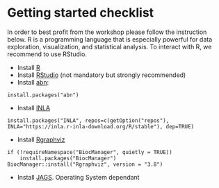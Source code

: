 
# Getting started checklist

In order to best profit from the workshop please follow the instruction below. R is a programming language that is especially powerful for data exploration, visualization, and statistical analysis. To interact with R, we recommend to use RStudio.

- Install [R](https://www.r-project.org/)
- Install [RStudio](https://www.rstudio.com/) (not mandatory but strongly recommended)
- Install [abn](https://cran.r-project.org/package=abn):
```
install.packages("abn")
```
- Install [INLA](http://www.r-inla.org/)
```
install.packages("INLA", repos=c(getOption("repos"), INLA="https://inla.r-inla-download.org/R/stable"), dep=TRUE)
```
- Install [Rgraphviz](http://www.bioconductor.org/packages/release/bioc/html/Rgraphviz.html)
```
if (!requireNamespace("BiocManager", quietly = TRUE))
    install.packages("BiocManager")
BiocManager::install("Rgraphviz", version = "3.8")
```
- Install [JAGS](http://mcmc-jags.sourceforge.net/). Operating System dependant

